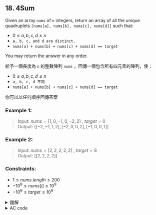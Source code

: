 ## 18. 4Sum  

Given an array `nums` of `n` integers, return an array of all the unique quadruplets `[nums[a], nums[b], nums[c], nums[d]]` such that:  

* $0 \leq a, b, c, d \leq n$  
* `a, b, c, and d are distinct.`  
* `nums[a] + nums[b] + nums[c] + nums[d] == target`  

You may return the answer in any order.  

給予一個長度為 `n` 的整數陣列 `nums` ，回傳一個包含所有四元素的陣列，使：  

* $0 \leq a, b, c, d \leq n$  
* `a, b, c, d 不同`  
* `nums[a] + nums[b] + nums[c] + nums[d] == target`  

你可以以任何順序回傳答案  

### Example 1:

> Input: $nums = [1,0,-1,0,-2,2]$ , $target = 0$  
> Output: $[[-2,-1,1,2],[-2,0,0,2],[-1,0,0,1]]$  

### Example 2:

> Input: $nums = [2,2,2,2,2]$ , $target = 8$  
> Output: $[[2,2,2,2]]$  

### Constraints:  

* $1 \leq nums.length \leq 200$  
* $-10^9 \leq nums[i] \leq 10^9$  
* $-10^9 \leq target \leq 10^9$  

<details>

<summary>題解</summary>

這一題跟 [15. 3sum](https://leetcode.com/problems/3sum/) 也是基本類似  
只是變成外層用兩個 for 迴圈遍歷  
裡面一樣用雙指針去檢查就可以了

```cpp
class Solution {
public:
    vector<vector<int>> fourSum(vector<int>& nums, int target) {
        sort(nums.begin(),nums.end());
        int siz=nums.size();
        set<vector<int>> ans={};
        for(int i=0;i<siz-3;i++){
            for(int j=i+1;j<siz-2;j++){
                if(j>i+1&&nums[j]==nums[j-1]){
                    continue;
                }
                int l=j+1,r=siz-1;
                while(l<r){
                    long long sum=long(nums[i])+nums[j]+nums[l]+nums[r];
                    if(sum==target){
                        ans.insert(vector<int>{nums[i],nums[j],nums[l],nums[r]});
                        l++;
                        r--;
                    }
                    else if(sum>target){
                        r--;
                    }
                    else{
                        l++;
                    }
                }
            }
        }
        return vector<vector<int>>(ans.begin(),ans.end());
    }
};
```

![leet0018_0](https://hackmd.io/_uploads/BkKWuB_nR.png)

* 空間複雜度： $O(k)$  
* 時間複雜度： $O(n^3)$  

</details>

<details>

<summary>AC code</summary>

```cpp
class Solution {
public:
    vector<vector<int>> fourSum(vector<int>& nums, int target) {
        sort(nums.begin(),nums.end());
        int siz=nums.size();
        set<vector<int>> ans={};
        for(int i=0;i<siz-3;i++){
            for(int j=i+1;j<siz-2;j++){
                if(j>i+1&&nums[j]==nums[j-1]){
                    continue;
                }
                int l=j+1,r=siz-1;
                while(l<r){
                    long long sum=long(nums[i])+nums[j]+nums[l]+nums[r];
                    if(sum==target){
                        ans.insert(vector<int>{nums[i],nums[j],nums[l],nums[r]});
                        l++;
                        r--;
                    }
                    else if(sum>target){
                        r--;
                    }
                    else{
                        l++;
                    }
                }
            }
        }
        return vector<vector<int>>(ans.begin(),ans.end());
    }
};
```

</details>
